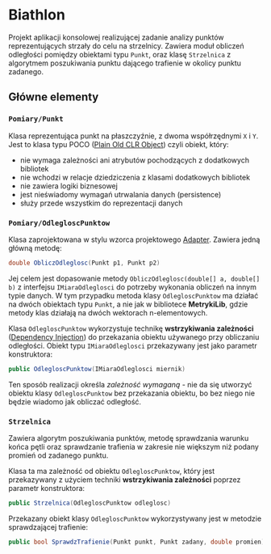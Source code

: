 ﻿# Biathlon

Projekt aplikacji konsolowej realizującej zadanie analizy punktów reprezentujących strzały do celu na strzelnicy.
Zawiera moduł obliczeń odległości pomiędzy obiektami typu `Punkt`, oraz klasę `Strzelnica` z algorytmem poszukiwania punktu dającego trafienie w okolicy punktu zadanego.

## Główne elementy

### `Pomiary/Punkt`

Klasa reprezentująca punkt na płaszczyźnie, z dwoma współrzędnymi `X` i `Y`.
Jest to klasa typu POCO ([Plain Old CLR Object](https://pl.wikipedia.org/wiki/Plain_Old_CLR_Object)) czyli obiekt, który:

* nie wymaga zależności ani atrybutów pochodzących z dodatkowych bibliotek
* nie wchodzi w relacje dziedziczenia z klasami dodatkowych bibliotek
* nie zawiera logiki biznesowej
* jest nieświadomy wymagań utrwalania danych (persistence)
* służy przede wszystkim do reprezentacji danych

### `Pomiary/OdlegloscPunktow`

Klasa zaprojektowana w stylu wzorca projektowego [Adapter](https://pl.wikipedia.org/wiki/Adapter_(wzorzec_projektowy)). Zawiera jedną główną metodę:

```C#
double ObliczOdleglosc(Punkt p1, Punkt p2)
```

Jej celem jest dopasowanie metody `ObliczOdleglosc(double[] a, double[] b)` z interfejsu `IMiaraOdleglosci` do potrzeby wykonania obliczeń na innym typie danych.
W tym przypadku metoda klasy `OdlegloscPunktow` ma działać na dwóch obiektach typu `Punkt`, a nie jak w bibliotece **MetrykiLib**, gdzie metody klas działają na dwóch wektorach n-elementowych.

Klasa `OdlegloscPunktow` wykorzystuje technikę **wstrzykiwania zależności** ([Dependency Injection](https://en.wikipedia.org/wiki/Dependency_injection)) do przekazania obiektu używanego przy obliczaniu odległości. Obiekt typu `IMiaraOdleglosci` przekazywany jest jako parametr konstruktora:

```C#
public OdlegloscPunktow(IMiaraOdleglosci miernik)
```

Ten sposób realizacji określa _zależność wymaganą_ - nie da się utworzyć obiektu klasy `OdlegloscPunktow` bez przekazania obiektu, bo bez niego nie będzie wiadomo jak obliczać odległość.

### `Strzelnica`

Zawiera algorytm poszukiwania punktów, metodę sprawdzania warunku końca pętli oraz sprawdzanie trafienia w zakresie nie większym niż podany promień od zadanego punktu.

Klasa ta ma zależność od obiektu `OdlegloscPunktow`, który jest przekazywany z użyciem techniki **wstrzykiwania zależności** poprzez parametr konstruktora:

```C#
public Strzelnica(OdlegloscPunktow odleglosc)
```

Przekazany obiekt klasy `OdlegloscPunktow` wykorzystywany jest w metodzie sprawdzającej trafienie:

```C#
public bool SprawdzTrafienie(Punkt punkt, Punkt zadany, double promien)
```